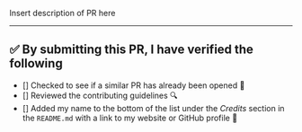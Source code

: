 Insert description of PR here

---

<!-- Thank you for contributing to this repo, it is much appreciated! 😊 -->

<!-- Before creating a PR, make sure to verify the following. -->

## ✅️ By submitting this PR, I have verified the following

* [] Checked to see if a similar PR has already been opened 🤔️
* [] Reviewed the contributing guidelines 🔍️
* [] Added my name to the bottom of the list under the _Credits_ section in the `README.md` with a link to my website or GitHub profile 👥️
